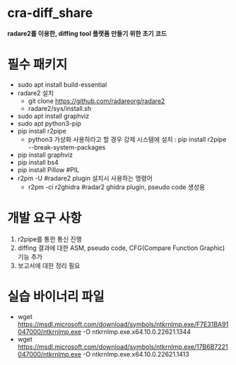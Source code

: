 # cra-diff_share

**radare2를 이용한, diffing tool 플랫폼 만들기 위한 초기 코드**

# 필수 패키지
- sudo apt install build-essential
- radare2 설치
  - git clone https://github.com/radareorg/radare2
  - radare2/sys/install.sh
- sudo apt install graphviz
- sudo apt python3-pip
- pip install r2pipe
  - python3 가상화 사용하라고 할 경우 강제 시스템에 설치 : pip install r2pipe --break-system-packages
- pip install graphviz
- pip install bs4
- pip install Pillow  #PIL
- r2pm -U  #radare2 plugin 설치시 사용하는 명령어
  - r2pm -ci r2ghidra #radar2 ghidra plugin, pseudo code 생성용

# 개발 요구 사항
1. r2pipe를 통한 통신 진행
2. diffing 결과에 대한 ASM, pseudo code, CFG(Compare Function Graphic) 기능 추가
3. 보고서에 대한 정리 필요

# 실습 바이너리 파일
- wget https://msdl.microsoft.com/download/symbols/ntkrnlmp.exe/F7E31BA91047000/ntkrnlmp.exe -O ntkrnlmp.exe.x64.10.0.22621.1344
- wget https://msdl.microsoft.com/download/symbols/ntkrnlmp.exe/17B6B7221047000/ntkrnlmp.exe -O ntkrnlmp.exe.x64.10.0.22621.1413
